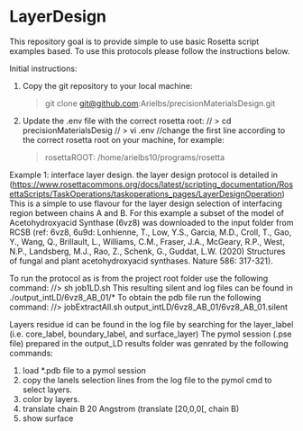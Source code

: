# LayerDesign
This repository goal is to provide simple to use basic Rosetta script examples based. To use this protocols please follow the instructions below. 

Initial instructions:
1. Copy the git repository to your local machine:
	> git clone git@github.com:Arielbs/precisionMaterialsDesign.git
2. Update the .env file with the correct rosetta root:
//	> cd precisionMaterialsDesig
//	> vi .env
//change the first line according to the correct rosetta root on your machine, for example:
	> rosettaROOT: /home/arielbs10/programs/rosetta

Example 1: interface layer design. the layer design protocol is detailed in (https://www.rosettacommons.org/docs/latest/scripting_documentation/RosettaScripts/TaskOperations/taskoperations_pages/LayerDesignOperation) 
This is a simple to use flavour for the layer design selection of interfacing region between chains A and B. 
For this example a subset of the model of Acetohydroxyacid Synthase (6vz8) was downloaded to the input folder from RCSB (ref: 6vz8, 6u9d: Lonhienne, T., Low, Y.S., Garcia, M.D., Croll, T., Gao, Y., Wang, Q., Brillault, L., Williams, C.M., Fraser, J.A., McGeary, R.P., West, N.P., Landsberg, M.J., Rao, Z., Schenk, G., Guddat, L.W. (2020) Structures of fungal and plant acetohydroxyacid synthases. Nature 586: 317-321).  

To run the protocol as is from the project root folder use the following command:
//> sh job1LD.sh 
This resulting  silent and log files can be found in ./output_intLD/6vz8_AB_01/*
To obtain the pdb file run the following command: 
//> jobExtractAll.sh output_intLD/6vz8_AB_01/6vz8_AB_01.silent

Layers residue id can be found in the log file by searching for the layer_label (i.e. core_label, boundary_label, and surface_layer) 
The pymol session (.pse file) prepared in the output_LD results folder was genrated by the following commands:
1. load *.pdb file to a pymol session
2. copy the lanels selection lines from the log file to the pymol cmd to select layers.
3. color by layers.
4. translate chain B 20 Angstrom (translate [20,0,0[, chain B)
5. show surface



